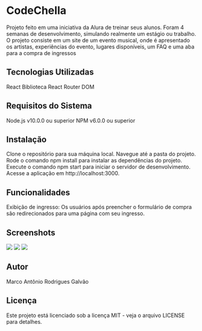 # CodeChella
Projeto feito em uma iniciativa da Alura de treinar seus alunos. Foram 4 semanas de desenvolvimento, simulando realmente um estágio ou trabalho.
O projeto consiste em um site de um evento musical, onde é apresentado os artistas, experiências do evento, lugares disponíveis, um FAQ e uma aba para a compra de ingressos

## Tecnologias Utilizadas
React
Biblioteca React Router DOM

## Requisitos do Sistema
Node.js v10.0.0 ou superior
NPM v6.0.0 ou superior

## Instalação
Clone o repositório para sua máquina local.
Navegue até a pasta do projeto.
Rode o comando npm install para instalar as dependências do projeto.
Execute o comando npm start para iniciar o servidor de desenvolvimento.
Acesse a aplicação em http://localhost:3000.

## Funcionalidades
Exibição de ingresso: Os usuários após preencher o formulário de compra são redirecionados para uma página com seu ingresso.

## Screenshots
![](https://i.im.ge/2023/04/01/I0RkHx.aa.png)
![](https://i.im.ge/2023/04/01/I0RH1a.bb.png)
![](https://i.im.ge/2023/04/01/I0RpmJ.cc.png)

## Autor
Marco Antônio Rodrigues Galvão

## Licença
Este projeto está licenciado sob a licença MIT - veja o arquivo LICENSE para detalhes.
